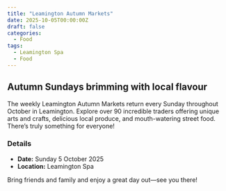 ```yaml
---
title: "Leamington Autumn Markets"
date: 2025-10-05T00:00:00Z
draft: false
categories:
  - Food
tags:
  - Leamington Spa
  - Food
---
```


## Autumn Sundays brimming with local flavour

The weekly Leamington Autumn Markets return every Sunday throughout October in Leamington. Explore over 90 incredible traders offering unique arts and crafts, delicious local produce, and mouth-watering street food. There’s truly something for everyone!

### Details
- **Date:** Sunday 5 October 2025
- **Location:** Leamington Spa

Bring friends and family and enjoy a great day out—see you there!